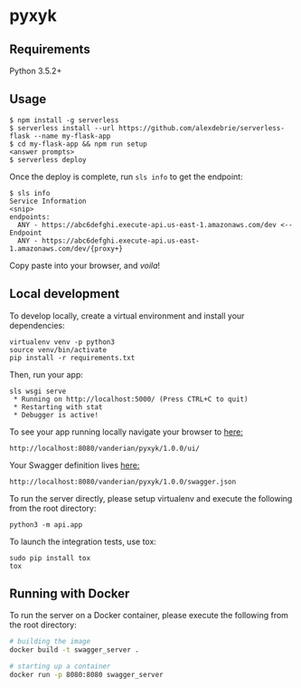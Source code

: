 # pyxyk

## Requirements
Python 3.5.2+


## Usage

```
$ npm install -g serverless
$ serverless install --url https://github.com/alexdebrie/serverless-flask --name my-flask-app
$ cd my-flask-app && npm run setup
<answer prompts>
$ serverless deploy
```

Once the deploy is complete, run `sls info` to get the endpoint:

```
$ sls info
Service Information
<snip>
endpoints:
  ANY - https://abc6defghi.execute-api.us-east-1.amazonaws.com/dev <-- Endpoint
  ANY - https://abc6defghi.execute-api.us-east-1.amazonaws.com/dev/{proxy+}
```

Copy paste into your browser, and _voila_!

## Local development

To develop locally, create a virtual environment and install your dependencies:

```
virtualenv venv -p python3
source venv/bin/activate
pip install -r requirements.txt
```

Then, run your app:

```
sls wsgi serve
 * Running on http://localhost:5000/ (Press CTRL+C to quit)
 * Restarting with stat
 * Debugger is active!
```

To see your app running locally navigate your browser
to [here:](http://localhost:8080/vanderian/pyxyk/1.0.0/ui/)

```
http://localhost:8080/vanderian/pyxyk/1.0.0/ui/
```

Your Swagger definition lives [here:](http://localhost:8080/vanderian/pyxyk/1.0.0/swagger.json)

```
http://localhost:8080/vanderian/pyxyk/1.0.0/swagger.json
```


To run the server directly, please setup virtualenv and execute the following from the root directory:

```
python3 -m api.app
```

To launch the integration tests, use tox:
```
sudo pip install tox
tox
```

## Running with Docker

To run the server on a Docker container, please execute the following from the root directory:

```bash
# building the image
docker build -t swagger_server .

# starting up a container
docker run -p 8080:8080 swagger_server
```